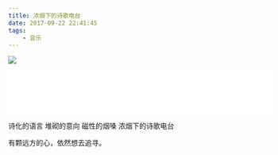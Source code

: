 ```yaml
---
title: 浓烟下的诗歌电台
date: 2017-09-22 22:41:45
tags:
	- 音乐
---
```

![](http://clubimg.dbankcdn.com/data/attachment/forum/201612/08/192259beyumvep5wmavc1e.jpg)

<iframe frameborder="no" border="0" marginwidth="0" marginheight="0" width=530 height=86 src="//music.163.com/outchain/player?type=2&id=31445772&auto=0&height=66"></iframe>

诗化的语言
堆砌的意向
磁性的烟嗓
浓烟下的诗歌电台

有颗远方的心，依然想去追寻。